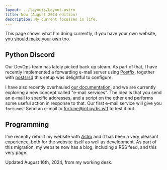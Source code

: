 ```yaml
---
layout: ../layouts/Layout.astro
title: Now (August 2024 edition)
description: My current focusses in life.
---
```


This page shows what I'm doing currently, if you have your own website, you
[should make your own](https://nownownow.com/about) too.


## Python Discord

Our DevOps team has lately picked back up steam. As part of that, I have
recently implemented a forwarding e-mail server using
[Postfix](https://postfix.org), together with
[postsrsd](https://github.com/roehling/postsrsd) this setup was delightful to
configure.

I have also recently overhauled [our documentation](https://docs.pydis.wtf/),
and we are currently exploring a new concept called "e-mail services". The idea
is that you send an e-mail to specific addresses, and a script on the other end
performs some useful action in response to that. Our first e-mail service will
give you `fortune`s! Send an e-mail to
[fortune@int.pydis.wtf](mailto:fortune@int.pydis.wtf) to test it out.



## Programming

I've recently rebuilt my website with [Astro](https://astro.build/) and it has
been a very pleasant experience, both for the website itself as well as
development. As part of this migration, my website now has a blog, including a
RSS feed, and this very page.


Updated August 16th, 2024, from my working desk.
